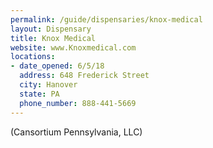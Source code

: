 ```yaml
---
permalink: /guide/dispensaries/knox-medical
layout: Dispensary
title: Knox Medical
website: www.Knoxmedical.com
locations:
- date_opened: 6/5/18
  address: 648 Frederick Street
  city: Hanover
  state: PA
  phone_number: 888-441-5669
---
```


(Cansortium Pennsylvania, LLC)

